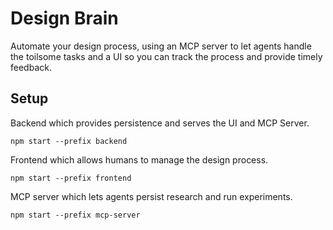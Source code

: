 # Design Brain

Automate your design process, using an MCP server to let agents handle the toilsome tasks and a UI so you can track the process and provide timely feedback.

## Setup

Backend which provides persistence and serves the UI and MCP Server.

```
npm start --prefix backend
```

Frontend which allows humans to manage the design process.

```
npm start --prefix frontend
```

MCP server which lets agents persist research and run experiments.

```
npm start --prefix mcp-server
```